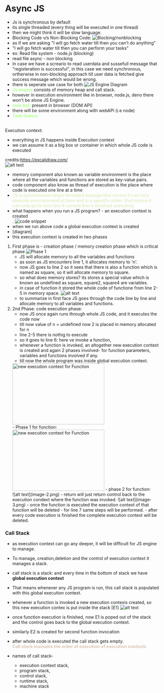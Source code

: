 # Async JS

- Js is synchronous by default
- its single threaded (every thing will be executed in one thread)
- then we might think it will be slow language.
- Blocking Code v/s Non-Blocking Code:
![Blocking/nonblocking](image-9.png)
- as if we are asking "I will go fetch water till then you can't do anything"
- "I will go fetch water till then you can perform your tasks"
- ex: Read file system - node.js (blocking) 
- read file async - non blocking
- In case we have a screario to read userdata and sussefull message that "registeration is successful", in this case we need synchronous, ortherwise in non-blocking approach till user data is fetched give success message which would be wrong.
- there is seperate use case for both 
![JS Engine Diagram](image-10.png)
- <span style="color: #B0FF92; font-weight: bold;">Js engine</span> consists of memory heap and call stack.
- however in execution environment like in browser, node.js, deno there won't be alone JS Engine.
- <b style="color:#B0FF92">web Api:</b> present in browser (DOM API)
- there will be some environment along with webAPI (i.e node)
- <b style="color:#B0FF92">Task Queue:</b>









<br>Execution context: <br>
- everything in JS happens inside Execution context
- we can assume it as a big box or container in which whole JS code is executed <br>

credits:https://excalidraw.com/ <br>
![alt text](image-7.png)
- memory component also known as variable environment is the place where all the variables and functions are stored as key-value pairs.
- code component also know as thread of execution is the place where code is executed one line at a time 
- <b style="color:#E0EEC6">JS is synchronous single threaded lanuage that means it can only execute one command at time and in a specific order. that means it can only go to next line if current line is finished executing </b>
- what happens when you run a JS program? - an execution context is created<br>.
![code snippet](image-8.png)
- when we run above code a global execution context is created
- [diagram]
- this execution context is created in two phases 
1. First phase is - creation phase / memory creation phase which is critical phase
![Phase 1](image-6.png)
    - JS will allocate memory to all the variables and functions
    - as soon as JS encounters line 1, it allocates memory to 'n'.
    - now JS goes to line 2 so it sees that there is also a function which is named as square, so it will allocate memory to square. 
    - so what does memory stores? its stores a special value which is known as undefined as square, square2, square4 are variables.
    - in case of function it stored the whole code of functione from line 2- 5 in memory space.
    ![alt text](image-5.png)
    - to summarize in first face JS goes through the code line by line and allocate memory to all variables and functions. 
2. 2nd Phase: code execution phase:
    - now JS once again runs through whole JS code, and it executes the code now 
    - till now value of n = undefined now 2 is placed in memory allocated for n
    - line 2-5 there is nothig to execute
    - so it goes to line 6: here ve invoke a function, 
    - whenever a function is invoked, an altogether new execution context is created and again 2 phases involved- for function parameters, variables and functions involved if any.
    - till now the whole program was inside global execution context. <br>
    <img src="./image.png" alt="new execution context for Function" width="300" height="200">
    <br>
    - Phase 1 for function: <br>
    <img src="./image-1.png" alt="new execution context for Function" width="300" height="200">
    - phase 2 for function:<br>
    ![alt text](image-2.png)
    - return will just return control back to the execution condext where the function was invoked.
    ![alt text](image-3.png)
    - once the function is executed the execution context of that function will be deleted 
    - for line 7 same steps will be performed.
    - after every code execution is finished the complete execution context will be deleted.
    
### Call Stack
- as execution context can go any deeper, it will be difficult for JS engine to manage. 
- To manage, creation,deletion and the control of execution context it manages a stack.
- call stack is a stack: and every time in the bottom of stack we have <b>global execution context</b>
- That means whenever any JS program is run, this call stack is populated with this global execution context.
- whenever a function is invoked a new execution contexis created, so this new execution contex is put inside the stack [E1]
![alt text](image-4.png)
- once function execution is finished, now E1 is poped out of the stack and the control goes back to the global execution context.
- similarly E2 is created for second function invocation
- after whole code is executed the call stack gets empty.<br>
<b style="color:#D9C5B2"> Call stack mainains the order of execution of execution contexts</b>

- names of call stack- 
    - execution context stack, 
    - program stack, 
    - control stack, 
    - runtime stack, 
    - machine stack




